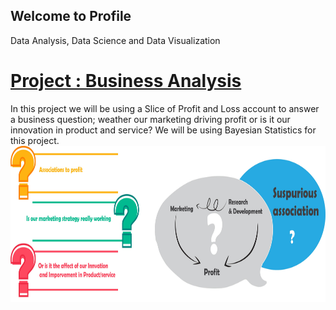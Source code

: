## Welcome to Profile
Data Analysis, Data Science and Data Visualization

# [Project : Business Analysis](https://github.com/roesta07/Business-Analysis-Template)
In this project we will be using a Slice of Profit and Loss account to answer a business question; weather our marketing driving profit or is it our innovation in product and service? We will be using Bayesian Statistics for this project.
<img src="/src/img/business_analysis.jpg" width="750" height="250"> 

